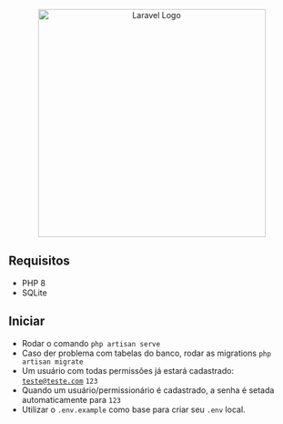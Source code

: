 <p align="center"><a href="https://laravel.com" target="_blank"><img src="https://raw.githubusercontent.com/laravel/art/master/logo-lockup/5%20SVG/2%20CMYK/1%20Full%20Color/laravel-logolockup-cmyk-red.svg" width="400" alt="Laravel Logo"></a></p>

## Requisitos
- PHP 8
- SQLite

## Iniciar
- Rodar o comando <code>php artisan serve</code>
- Caso der problema com tabelas do banco, rodar as migrations <code>php artisan migrate</code>
- Um usuário com todas permissões já estará cadastrado: <code>teste@teste.com</code> <code>123</code>
- Quando um usuário/permissionário é cadastrado, a senha é setada automaticamente para <code>123</code>
- Utilizar o <code>.env.example</code> como base para criar seu <code>.env</code> local.

